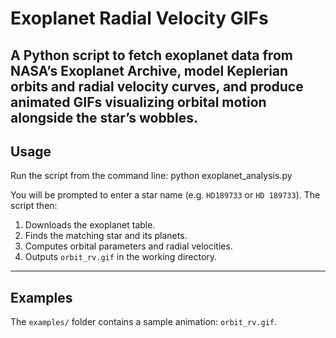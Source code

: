# Exoplanet Radial Velocity GIFs

A Python script to fetch exoplanet data from NASA’s Exoplanet Archive, model Keplerian orbits and radial velocity curves, and produce animated GIFs visualizing orbital motion alongside the star’s wobbles.
---

## Usage

Run the script from the command line: python exoplanet_analysis.py


You will be prompted to enter a star name (e.g. `HD189733` or `HD 189733`). The script then:

1. Downloads the exoplanet table.
2. Finds the matching star and its planets.
3. Computes orbital parameters and radial velocities.
4. Outputs `orbit_rv.gif` in the working directory.

---

## Examples

The `examples/` folder contains a sample animation: `orbit_rv.gif`.
